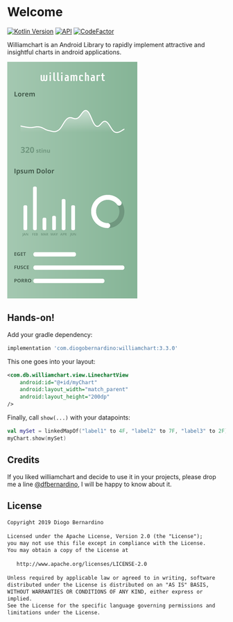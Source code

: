 # Welcome

[![Kotlin Version](https://img.shields.io/badge/kotlin-1.3.50-blue.svg)](https://kotlinlang.org)
[![API](https://img.shields.io/badge/API-16%2B-brightgreen.svg?style=flat)](https://android-arsenal.com/api?level=16)
[![CodeFactor](https://www.codefactor.io/repository/github/diogobernardino/williamchart/badge)](https://www.codefactor.io/repository/github/diogobernardino/williamchart)

Williamchart is an Android Library to rapidly implement attractive and insightful charts in android applications.

![screenshot][4]

## Hands-on!

Add your gradle dependency:

``` groovy
implementation 'com.diogobernardino:williamchart:3.3.0'
```

This one goes into your layout:

```xml
<com.db.williamchart.view.LinechartView
	android:id="@+id/myChart"
	android:layout_width="match_parent"
	android:layout_height="200dp"
/>
```

Finally, call `show(...)` with your datapoints:

```kotlin
val mySet = linkedMapOf("label1" to 4F, "label2" to 7F, "label3" to 2F)
myChart.show(mySet)
```

## Credits

If you liked williamchart and decide to use it in your projects, please drop me a line [@dfbernardino][1], I will be happy to know about it.

## License

    Copyright 2019 Diogo Bernardino

    Licensed under the Apache License, Version 2.0 (the "License");
    you may not use this file except in compliance with the License.
    You may obtain a copy of the License at

       http://www.apache.org/licenses/LICENSE-2.0

    Unless required by applicable law or agreed to in writing, software
    distributed under the License is distributed on an "AS IS" BASIS,
    WITHOUT WARRANTIES OR CONDITIONS OF ANY KIND, either express or implied.
    See the License for the specific language governing permissions and
    limitations under the License.

[1]: https://twitter.com/dfbernardino
[4]: ./art/demo_screenshot.png